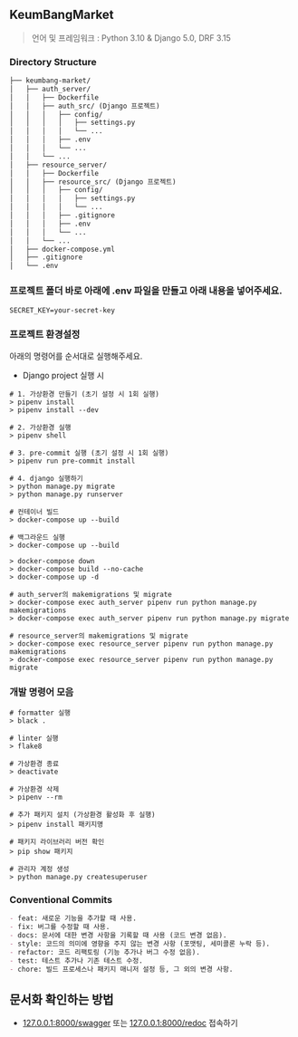 ## KeumBangMarket

> 언어 및 프레임워크 : Python 3.10 & Django 5.0, DRF 3.15

### Directory Structure
```markdown
├── keumbang-market/
│   ├── auth_server/
│   │   ├── Dockerfile
│   │   ├── auth_src/ (Django 프로젝트)
│   │   │   ├── config/
│   │   │   │   ├── settings.py
│   │   │   │   └── ...
│   │   │   ├── .env
│   │   │   └── ...
│   │   └── ...
│   ├── resource_server/
│   │   ├── Dockerfile
│   │   ├── resource_src/ (Django 프로젝트)
│   │   │   ├── config/
│   │   │   │   ├── settings.py
│   │   │   │   └── ...
│   │   │   ├── .gitignore
│   │   │   ├── .env
│   │   │   └── ...
│   │   └── ...
│   ├── docker-compose.yml
│   ├── .gitignore
│   └── .env
```

### 프로젝트 폴더 바로 아래에 .env 파일을 만들고 아래 내용을 넣어주세요.
```
SECRET_KEY=your-secret-key
```

### 프로젝트 환경설정
아래의 명령어를 순서대로 실행해주세요.

- Django project 실행 시
```shell
# 1. 가상환경 만들기 (초기 설정 시 1회 실행)
> pipenv install
> pipenv install --dev

# 2. 가상환경 실행
> pipenv shell

# 3. pre-commit 실행 (초기 설정 시 1회 실행)
> pipenv run pre-commit install

# 4. django 실행하기
> python manage.py migrate
> python manage.py runserver
```

```shell
# 컨테이너 빌드
> docker-compose up --build

# 백그라운드 실행
> docker-compose up --build

> docker-compose down
> docker-compose build --no-cache
> docker-compose up -d

# auth_server의 makemigrations 및 migrate
> docker-compose exec auth_server pipenv run python manage.py makemigrations
> docker-compose exec auth_server pipenv run python manage.py migrate

# resource_server의 makemigrations 및 migrate
> docker-compose exec resource_server pipenv run python manage.py makemigrations
> docker-compose exec resource_server pipenv run python manage.py migrate
```



### 개발 명령어 모음

```shell
# formatter 실행
> black .

# linter 실행
> flake8

# 가상환경 종료
> deactivate

# 가상환경 삭제
> pipenv --rm

# 추가 패키지 설치 (가상환경 활성화 후 실행)
> pipenv install 패키지명

# 패키지 라이브러리 버전 확인
> pip show 패키지

# 관리자 계정 생성
> python manage.py createsuperuser
```

### Conventional Commits
```markdown
- feat: 새로운 기능을 추가할 때 사용.
- fix: 버그를 수정할 때 사용.
- docs: 문서에 대한 변경 사항을 기록할 때 사용 (코드 변경 없음).
- style: 코드의 의미에 영향을 주지 않는 변경 사항 (포맷팅, 세미콜론 누락 등).
- refactor: 코드 리팩토링 (기능 추가나 버그 수정 없음).
- test: 테스트 추가나 기존 테스트 수정.
- chore: 빌드 프로세스나 패키지 매니저 설정 등, 그 외의 변경 사항.
```


## 문서화 확인하는 방법
- [127.0.0.1:8000/swagger](127.0.0.1:8000/swagger) 또는 [127.0.0.1:8000/redoc](127.0.0.1:8000/redoc) 접속하기
